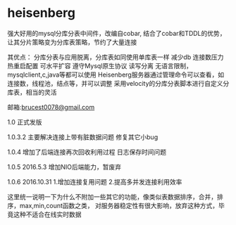 heisenberg
==========

强大好用的mysql分库分表中间件，改编自cobar, 结合了cobar和TDDL的优势，让其分片策略变为分库表策略，节约了大量连接

其优点： 分库分表与应用脱离，分库表如同使用单库表一样
减少db 连接数压力 
热重启配置
可水平扩容
遵守Mysql原生协议
读写分离
无语言限制，mysqlclient,c,java等都可以使用
Heisenberg服务器通过管理命令可以查看，如连接数，线程池，结点等，并可以调整
采用velocity的分库分表脚本进行自定义分库表，相当的灵活

邮箱:brucest0078@gmail.com

1.0
正式发版

1.0.3.2
主要解决连接上带有脏数据问题
修复其它小bug

1.0.4
增加了后端连接再次回收利用过程
日志保存时间问题

1.0.5  2016.5.3
增加NIO后端能力，暂废弃

1.0.6  2016.10.31
1.增加连接复用问题
2.提高多并发连接利用效率

这里统一说明一下为什么不附加一些其它的功能，像类似表数据排序，合并，排序，max,min,count函数之类，
对服务器稳定性有很大影响，放弃这种方式，毕竟这种不适合在线实时数据
 


